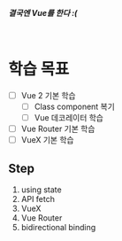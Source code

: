 **_결국엔 Vue를 한다 :(_**

<br />

# 학습 목표

- [ ] Vue 2 기본 학습
  - [ ] Class component 복기
  - [ ] Vue 데코레이터 학습
- [ ] Vue Router 기본 학습
- [ ] VueX 기본 학습

## Step

1. using state
2. API fetch
3. VueX
4. Vue Router
5. bidirectional binding
